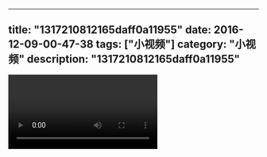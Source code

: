 
---
title: "1317210812165daff0a11955"
date: 2016-12-09-00-47-38
tags: ["小视频"]
category: "小视频"
description: "1317210812165daff0a11955"
---
<video src="http://ohtsqip0g.bkt.clouddn.com/1317210812165daff0a11955.mp4" controls="controls"></video>
